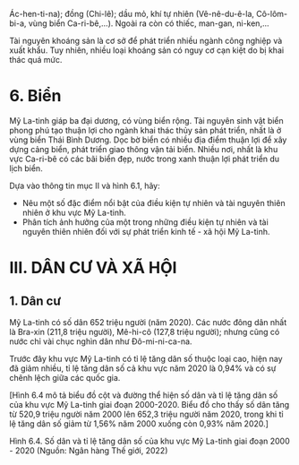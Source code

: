 Ác-hen-ti-na); đồng (Chi-lê); dầu mỏ, khí tự nhiên (Vê-nê-du-ê-la, Cô-lôm-bi-a, vùng biển Ca-ri-bê,...). Ngoài ra còn có thiếc, man-gan, ni-ken,...

Tài nguyên khoáng sản là cơ sở để phát triển nhiều ngành công nghiệp và xuất khẩu. Tuy nhiên, nhiều loại khoáng sản có nguy cơ cạn kiệt do bị khai thác quá mức.

# 6. Biển

Mỹ La-tinh giáp ba đại dương, có vùng biển rộng. Tài nguyên sinh vật biển phong phú tạo thuận lợi cho ngành khai thác thủy sản phát triển, nhất là ở vùng biển Thái Bình Dương. Dọc bờ biển có nhiều địa điểm thuận lợi để xây dựng cảng biển, phát triển giao thông vận tải biển. Nhiều nơi, nhất là khu vực Ca-ri-bê có các bãi biển đẹp, nước trong xanh thuận lợi phát triển du lịch biển.

Dựa vào thông tin mục II và hình 6.1, hãy:
- Nêu một số đặc điểm nổi bật của điều kiện tự nhiên và tài nguyên thiên nhiên ở khu vực Mỹ La-tinh.
- Phân tích ảnh hưởng của một trong những điều kiện tự nhiên và tài nguyên thiên nhiên đối với sự phát triển kinh tế - xã hội Mỹ La-tinh.

# III. DÂN CƯ VÀ XÃ HỘI

## 1. Dân cư

Mỹ La-tinh có số dân 652 triệu người (năm 2020). Các nước đông dân nhất là Bra-xin (211,8 triệu người), Mê-hi-cô (127,8 triệu người); nhưng cũng có nước chỉ vài chục nghìn dân như Đô-mi-ni-ca-na.

Trước đây khu vực Mỹ La-tinh có tỉ lệ tăng dân số thuộc loại cao, hiện nay đã giảm nhiều, tỉ lệ tăng dân số cả khu vực năm 2020 là 0,94% và có sự chênh lệch giữa các quốc gia.

[Hình 6.4 mô tả biểu đồ cột và đường thể hiện số dân và tỉ lệ tăng dân số của khu vực Mỹ La-tinh giai đoạn 2000-2020. Biểu đồ cho thấy số dân tăng từ 520,9 triệu người năm 2000 lên 652,3 triệu người năm 2020, trong khi tỉ lệ tăng dân số giảm từ 1,56% năm 2000 xuống còn 0,93% năm 2020.]

Hình 6.4. Số dân và tỉ lệ tăng dân số của khu vực Mỹ La-tinh giai đoạn 2000 - 2020
(Nguồn: Ngân hàng Thế giới, 2022)